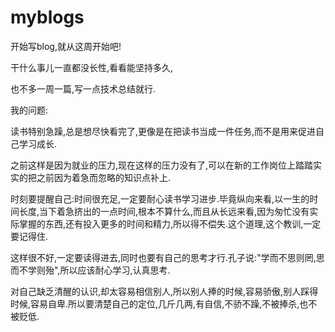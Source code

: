 # myblogs

开始写blog,就从这周开始吧!

干什么事儿一直都没长性,看看能坚持多久,

也不多一周一篇,写一点技术总结就行.

我的问题:

读书特别急躁,总是想尽快看完了,更像是在把读书当成一件任务,而不是用来促进自己学习成长.

之前这样是因为就业的压力,现在这样的压力没有了,可以在新的工作岗位上踏踏实实的把之前因为着急而忽略的知识点补上.

时刻要提醒自己:时间很充足,一定要耐心读书学习进步.毕竟纵向来看,以一生的时间长度,当下着急挤出的一点时间,根本不算什么,而且从长远来看,因为匆忙没有实际掌握的东西,还有投入更多的时间和精力,所以得不偿失.这个道理,这个教训,一定要记得住.

这样很不好,一定要读得进去,同时也要有自己的思考才行.孔子说:"学而不思则罔,思而不学则殆",所以应该耐心学习,认真思考.

对自己缺乏清醒的认识,却太容易相信别人,所以别人捧的时候,容易骄傲,别人踩得时候,容易自卑.所以要清楚自己的定位,几斤几两,有自信,不骄不躁,不被捧杀,也不被贬低.
